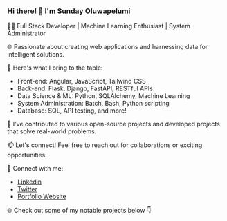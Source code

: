 ### Hi there! 👋 I'm Sunday Oluwapelumi

👨‍💻 Full Stack Developer | Machine Learning Enthusiast | System Administrator

🌐 Passionate about creating web applications and harnessing data for intelligent solutions.

🚀 Here's what I bring to the table:
- Front-end: Angular, JavaScript, Tailwind CSS
- Back-end: Flask, Django, FastAPI, RESTful APIs
- Data Science & ML: Python, SQLAlchemy, Machine Learning
- System Administration: Batch, Bash, Python scripting
- Database: SQL, API testing, and more!

🌟 I've contributed to various open-source projects and developed projects that solve real-world problems.

📫 Let's connect! Feel free to reach out for collaborations or exciting opportunities.

🔗 Connect with me:
- [Linkedin](https://www.linkedin.com/in/sunday-oluwapelumi)
- [Twitter](https://twitter.com/oluwapelum98393)
- [Portfolio Website](https://sunday-oluwapelumi.vercel.app)

🌐 Check out some of my notable projects below 👇


